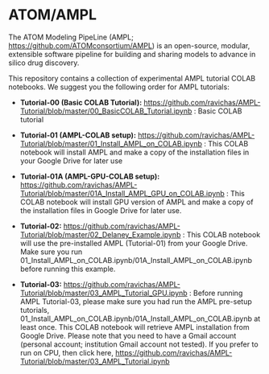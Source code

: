 # ATOM/AMPL

The ATOM Modeling PipeLine (AMPL; https://github.com/ATOMconsortium/AMPL) is an open-source, modular, extensible software pipeline for building and sharing models to advance in silico drug discovery.

This repository contains a collection of experimental AMPL tutorial COLAB notebooks. We suggest you the following order for AMPL tutorials:

* **Tutorial-00 (Basic COLAB Tutorial):** https://github.com/ravichas/AMPL-Tutorial/blob/master/00_BasicCOLAB_Tutorial.ipynb : Basic COLAB tutorial

* **Tutorial-01 (AMPL-COLAB setup):** https://github.com/ravichas/AMPL-Tutorial/blob/master/01_Install_AMPL_on_COLAB.ipynb : This COLAB notebook will install AMPL and make a copy of the installation files in your Google Drive for later use

* **Tutorial-01A (AMPL-GPU-COLAB setup):** https://github.com/ravichas/AMPL-Tutorial/blob/master/01A_Install_AMPL_GPU_on_COLAB.ipynb : This COLAB notebook will install GPU version of AMPL and make a copy of the installation files in Google Drive for later use.

* **Tutorial-02:** https://github.com/ravichas/AMPL-Tutorial/blob/master/02_Delaney_Example.ipynb : This COLAB notebook will use the pre-installed AMPL (Tutorial-01) from your Google Drive. Make sure you run 01_Install_AMPL_on_COLAB.ipynb/01A_Install_AMPL_on_COLAB.ipynb before running this example. 

* **Tutorial-03:** https://github.com/ravichas/AMPL-Tutorial/blob/master/03_AMPL_Tutorial_GPU.ipynb : Before running AMPL Tutorial-03, please make sure you had run the AMPL pre-setup tutorials, 01_Install_AMPL_on_COLAB.ipynb/01A_Install_AMPL_on_COLAB.ipynb at least once. This COLAB notebook will retrieve AMPL installation from Google Drive. Please note that you need to have a Gmail account (personal account; institution Gmail account not tested). If you prefer to run on CPU, then click here, https://github.com/ravichas/AMPL-Tutorial/blob/master/03_AMPL_Tutorial.ipynb
